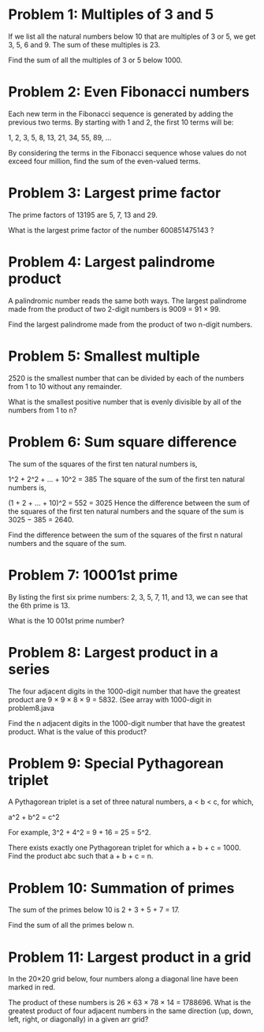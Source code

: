 Problem 1: Multiples of 3 and 5
===============
If we list all the natural numbers below 10 that are multiples of 3 or 5, we get 3, 5, 6 and 9. The sum of these multiples is 23.

Find the sum of all the multiples of 3 or 5 below 1000.

Problem 2: Even Fibonacci numbers
===
Each new term in the Fibonacci sequence is generated by adding the previous two terms. By starting with 1 and 2, the first 10 terms will be:

1, 2, 3, 5, 8, 13, 21, 34, 55, 89, ...

By considering the terms in the Fibonacci sequence whose values do not exceed four million, find the sum of the even-valued terms.

Problem 3: Largest prime factor
====
The prime factors of 13195 are 5, 7, 13 and 29.

What is the largest prime factor of the number 600851475143 ?

Problem 4: Largest palindrome product
======
A palindromic number reads the same both ways. The largest palindrome made from the product of two 2-digit numbers is 9009 = 91 × 99.

Find the largest palindrome made from the product of two n-digit numbers.

Problem 5: Smallest multiple
======
2520 is the smallest number that can be divided by each of the numbers from 1 to 10 without any remainder.

What is the smallest positive number that is evenly divisible by all of the numbers from 1 to n?

Problem 6: Sum square difference
====
The sum of the squares of the first ten natural numbers is,

1^2 + 2^2 + ... + 10^2 = 385
The square of the sum of the first ten natural numbers is,

(1 + 2 + ... + 10)^2 = 552 = 3025
Hence the difference between the sum of the squares of the first ten natural numbers and the square of the sum is 3025 − 385 = 2640.

Find the difference between the sum of the squares of the first n natural numbers and the square of the sum.

Problem 7: 10001st prime
===
By listing the first six prime numbers: 2, 3, 5, 7, 11, and 13, we can see that the 6th prime is 13.

What is the 10 001st prime number?

Problem 8: Largest product in a series
===
The four adjacent digits in the 1000-digit number that have the greatest product are 9 × 9 × 8 × 9 = 5832.
(See array with 1000-digit in problem8.java

Find the n adjacent digits in the 1000-digit number that have the greatest product. What is the value of this product?

Problem 9: Special Pythagorean triplet
===
A Pythagorean triplet is a set of three natural numbers, a < b < c, for which,

a^2 + b^2 = c^2

For example, 3^2 + 4^2 = 9 + 16 = 25 = 5^2.

There exists exactly one Pythagorean triplet for which a + b + c = 1000. Find the product abc such that a + b + c = n.

Problem 10: Summation of primes
===
The sum of the primes below 10 is 2 + 3 + 5 + 7 = 17.

Find the sum of all the primes below n.

Problem 11: Largest product in a grid
===
In the 20×20 grid below, four numbers along a diagonal line have been marked in red.

The product of these numbers is 26 × 63 × 78 × 14 = 1788696. What is the greatest product of four adjacent numbers in the same direction (up, down, left, right, or diagonally) in a given arr grid?